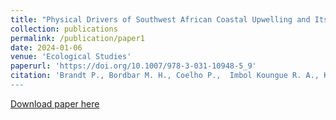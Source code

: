 ```yaml
---
title: "Physical Drivers of Southwest African Coastal Upwelling and Its Response to Climate Variability and Change"
collection: publications
permalink: /publication/paper1
date: 2024-01-06
venue: 'Ecological Studies'
paperurl: 'https://doi.org/10.1007/978-3-031-10948-5_9'
citation: 'Brandt P., Bordbar M. H., Coelho P.,  Imbol Koungue R. A., Körner M., Lamont T., Lübbecke, J. F., Mohrholz V., Prigent, A., Roch M., Schmidt M., van der Plas, A. K., Veitch J. (2024). Physical Drivers of Southwest African Coastal Upwelling and Its Response to Climate Variability and Change. In: von Maltitz, G.P., et al. Sustainability of Southern African Ecosystems under Global Change. Ecological Studies, vol 248. Springer, Cham. https://doi.org/10.1007/978-3-031-10948-5_9
---
```


[Download paper here](https://doi.org/10.1007/978-3-031-10948-5_9)

